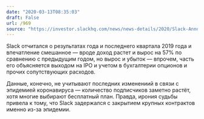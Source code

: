 ```yaml
---
date: "2020-03-13T08:35:03"
draft: False
url: /969
source: "https://investor.slackhq.com/news/news-details/2020/Slack-Announces-Fourth-Quarter-and-Fiscal-Year-2020-Results/default.aspx"
---
```


Slack отчитался о результатах года и последнего квартала 2019 года и впечатление смешанное — вроде доход растет и вырос на 57% по сравнению с предыдущим годом, но вырос и убыток — впрочем, часть его объясняется выходом на IPO и учетом в бухгалтерии опционов и прочих сопутствующих расходов.

Данные, конечно, не учитывают последних изменениий в связи с эпидемией коронавируса — количество подписчиков заметно растёт, хотя многие выбирают бесплатный план. Правда, ирония судьбы привела к тому, что Slack задержался с закрытием крупных контрактов именно из-за эпидемии.
